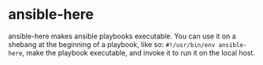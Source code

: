 ansible-here
============

ansible-here makes ansible playbooks executable. You can use it on a shebang at the beginning of a playbook, like so: `#!/usr/bin/env ansible-here`, make the playbook executable, and invoke it to run it on the local host.
